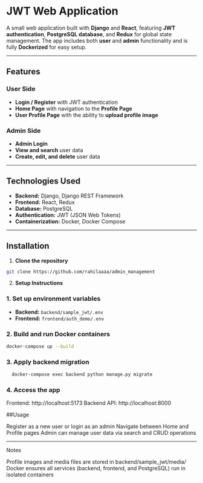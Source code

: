 # JWT Web Application

A small web application built with **Django** and **React**, featuring **JWT authentication**, **PostgreSQL database**, and **Redux** for global state management. The app includes both **user** and **admin** functionality and is fully **Dockerized** for easy setup.

---

## Features

### User Side
- **Login / Register** with JWT authentication
- **Home Page** with navigation to the **Profile Page**
- **User Profile Page** with the ability to **upload profile image**

### Admin Side
- **Admin Login**
- **View and search** user data
- **Create, edit, and delete** user data

---

## Technologies Used
- **Backend:** Django, Django REST Framework
- **Frontend:** React, Redux
- **Database:** PostgreSQL
- **Authentication:** JWT (JSON Web Tokens)
- **Containerization:** Docker, Docker Compose

---

## Installation

1. **Clone the repository**
```bash
git clone https://github.com/rahilaaaa/admin_management

```

2. **Setup Instructions**

### 1. Set up environment variables
- **Backend:** `backend/sample_jwt/.env`
- **Frontend:** `frontend/auth_demo/.env`

### 2. Build and run Docker containers
```bash
docker-compose up --build
```
### 3. Apply backend migration
 ```bash
   docker-compose exec backend python manage.py migrate
```
### 4. Access the app
Frontend: http://localhost:5173
Backend API: http://localhost:8000

##Usage

Register as a new user or login as an admin
Navigate between Home and Profile pages
Admin can manage user data via search and CRUD operations

---

Notes

Profile images and media files are stored in backend/sample_jwt/media/
Docker ensures all services (backend, frontend, and PostgreSQL) run in isolated containers


